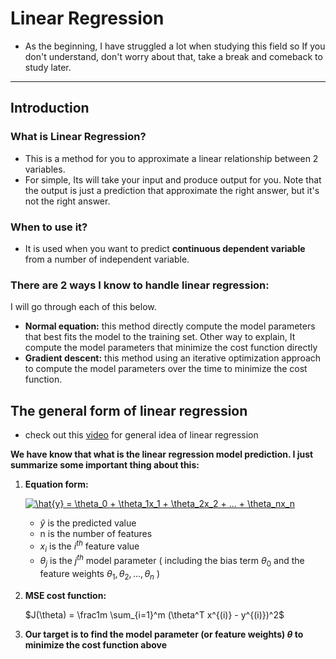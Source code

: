 # Linear Regression

- As the beginning, I have struggled a lot when studying this field so If you don't understand, don't worry about that, take a break and comeback to study later.

---

## Introduction

### What is Linear Regression?

- This is a method for you to approximate a linear relationship between 2 variables.
- For simple, Its will take your input and produce output for you. Note that the output is just a prediction that approximate the right answer, but it's not the right answer.

### When to use it?

- It is used when you want to predict **continuous dependent variable** from a number of independent variable.

### There are 2 ways I know to handle linear regression:

I will go through each of this below.

- **Normal equation:** this method directly compute the model parameters that best fits the model to the training set. Other way to explain, It compute the model parameters that minimize the cost function directly
- **Gradient descent:** this method using an iterative optimization approach to compute the model parameters over the time to minimize the cost function.

## The general form of linear regression

- check out this [video](https://www.youtube.com/watch?v=zPG4NjIkCjc&t=1s) for general idea of linear regression

**We have know that what is the linear regression model prediction. I just summarize some important thing about this:**

1. **Equation form:**

    <!-- $\hat{y} = \theta_0 + \theta_1x_1 + \theta_2x_2 + ... + \theta_nx_n$ -->
    <a href="https://www.codecogs.com/eqnedit.php?latex=\hat{y}&space;=&space;\theta_0&space;&plus;&space;\theta_1x_1&space;&plus;&space;\theta_2x_2&space;&plus;&space;...&space;&plus;&space;\theta_nx_n" target="_blank"><img src="https://latex.codecogs.com/gif.latex?\hat{y}&space;=&space;\theta_0&space;&plus;&space;\theta_1x_1&space;&plus;&space;\theta_2x_2&space;&plus;&space;...&space;&plus;&space;\theta_nx_n" title="\hat{y} = \theta_0 + \theta_1x_1 + \theta_2x_2 + ... + \theta_nx_n" /></a>

    - $\hat{y}$ is the predicted value
    - n is the number of features
    - $x_i$ is the $i^{th}$ feature value
    - $\theta_j$ is the $j^{th}$ model parameter ( including the bias term $\theta_0$ and the feature weights $\theta_1, \theta_2, ...,\theta_n$ )
2. **MSE cost function:**

    $J(\theta) = \frac1m \sum_{i=1}^m (\theta^T x^{(i)} - y^{(i)})^2$

3. **Our target is to find the model parameter (or feature weights) $\theta$ to minimize the cost function above**